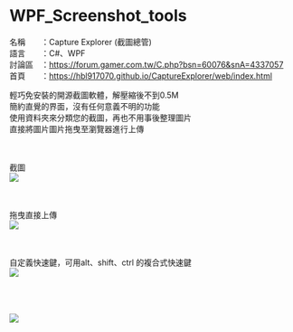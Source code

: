 # WPF_Screenshot_tools

名稱　　：Capture Explorer (截圖總管) <br>
語言　　：C#、WPF<br>
討論區　：https://forum.gamer.com.tw/C.php?bsn=60076&snA=4337057<br>
首頁　　：https://hbl917070.github.io/CaptureExplorer/web/index.html




輕巧免安裝的開源截圖軟體，解壓縮後不到0.5M　<br>
簡約直覺的界面，沒有任何意義不明的功能<br>
使用資料夾來分類您的截圖，再也不用事後整理圖片<br>
直接將圖片圖片拖曳至瀏覽器進行上傳 <br>


<br><br>
截圖<br>
<img src="https://i.imgur.com/KnyJp3Y.gif">

<br><br>
拖曳直接上傳<br>
<img src="https://i.imgur.com/Shi1hbJ.gif">

<br><br>
自定義快速鍵，可用alt、shift、ctrl 的複合式快速鍵<br>
<img src="https://truth.bahamut.com.tw/s01/201712/10e7dda020b758628198d5e4281f7c5c.JPG">

<br><br><br>
<img src="https://truth.bahamut.com.tw/s01/201712/b66cc89adf8ed3c8c56169e80c8d55bf.PNG">
